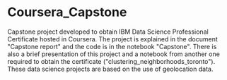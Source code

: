 # Coursera_Capstone
Capstone project developed to obtain IBM Data Science Professional Certificate hosted in Coursera.
The project is explained in the document "Capstone report" and the code is in the notebook "Capstone".
There is also a brief presentation of this project and a notebook from another one required to obtain the certificate ("clustering_neighborhoods_toronto").
These data science projects are based on the use of geolocation data.